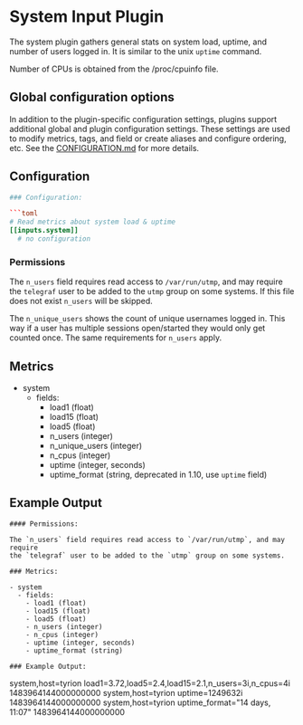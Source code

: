 # System Input Plugin

The system plugin gathers general stats on system load, uptime,
and number of users logged in. It is similar to the unix `uptime` command.

Number of CPUs is obtained from the /proc/cpuinfo file.

## Global configuration options <!-- @/docs/includes/plugin_config.md -->

In addition to the plugin-specific configuration settings, plugins support
additional global and plugin configuration settings. These settings are used to
modify metrics, tags, and field or create aliases and configure ordering, etc.
See the [CONFIGURATION.md][CONFIGURATION.md] for more details.

[CONFIGURATION.md]: ../../../docs/CONFIGURATION.md

## Configuration

```toml @sample.conf
### Configuration:

```toml
# Read metrics about system load & uptime
[[inputs.system]]
  # no configuration
```

### Permissions

The `n_users` field requires read access to `/var/run/utmp`, and may require the
`telegraf` user to be added to the `utmp` group on some systems. If this file
does not exist `n_users` will be skipped.

The `n_unique_users` shows the count of unique usernames logged in. This way if
a user has multiple sessions open/started they would only get counted once. The
same requirements for `n_users` apply.

## Metrics

- system
  - fields:
    - load1 (float)
    - load15 (float)
    - load5 (float)
    - n_users (integer)
    - n_unique_users (integer)
    - n_cpus (integer)
    - uptime (integer, seconds)
    - uptime_format (string, deprecated in 1.10, use `uptime` field)

## Example Output

```shell
#### Permissions:

The `n_users` field requires read access to `/var/run/utmp`, and may require
the `telegraf` user to be added to the `utmp` group on some systems.

### Metrics:

- system
  - fields:
	- load1 (float)
	- load15 (float)
	- load5 (float)
	- n_users (integer)
	- n_cpus (integer)
	- uptime (integer, seconds)
	- uptime_format (string)

### Example Output:

```
system,host=tyrion load1=3.72,load5=2.4,load15=2.1,n_users=3i,n_cpus=4i 1483964144000000000
system,host=tyrion uptime=1249632i 1483964144000000000
system,host=tyrion uptime_format="14 days, 11:07" 1483964144000000000
```
